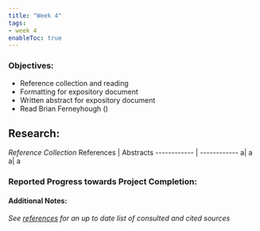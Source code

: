 ```yaml
---
title: "Week 4"
tags:
- week 4
enableToc: true
---
```


### Objectives: 
- Reference collection and reading
- Formatting for expository document
- Written abstract for expository document
- Read Brian Ferneyhough ()

## Research:
_Reference Collection_
References | Abstracts
------------ | ------------
a| a
a| a





### Reported Progress towards Project Completion:


#### Additional Notes:

*See [references](/notes/vault/references.md) for an up to date list of consulted and cited sources*
